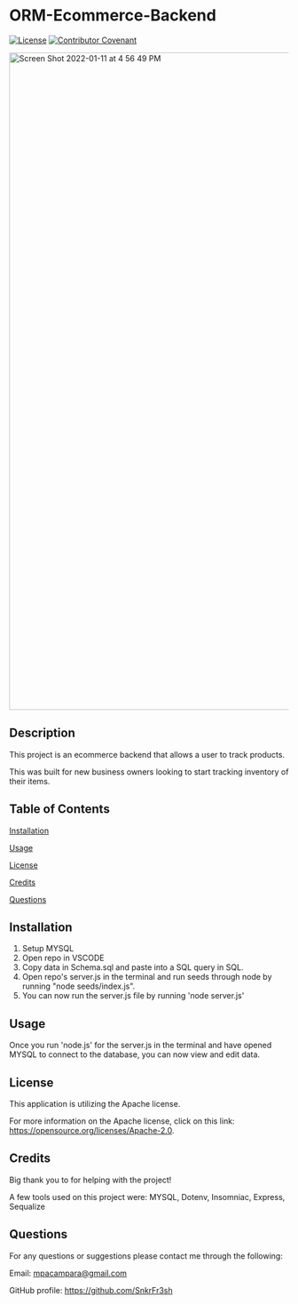 

# ORM-Ecommerce-Backend


[![License](https://img.shields.io/badge/License-Apache_2.0-blue.svg)](https://opensource.org/licenses/Apache-2.0) [![Contributor Covenant](https://img.shields.io/badge/Contributor%20Covenant-2.1-4baaaa.svg)](code_of_conduct.md)


<img width="1184" alt="Screen Shot 2022-01-11 at 4 56 49 PM" src="https://user-images.githubusercontent.com/87551856/149045310-44360b5a-da29-4d2d-9410-e4afc00dfa4d.png">



## Description
This project is an ecommerce backend that allows a user to track products.

 This was built for new business owners looking to start tracking inventory of their items.





## Table of Contents

[Installation](#installation)

[Usage](#usage)

[License](#license)

[Credits](#credits)

[Questions](#questions)



## Installation
1. Setup MYSQL 
2. Open repo in VSCODE 
3. Copy data in Schema.sql and paste into a SQL query in SQL. 
4. Open repo's server.js in the terminal and run seeds through node by running "node seeds/index.js".
5. You can now run the server.js file by running 'node server.js'   



## Usage
Once you run 'node.js' for the server.js in the terminal and have opened MYSQL to connect to the database, you can now view and edit data.



## License
This application is utilizing the Apache license.

For more information on the Apache license, click on this link: https://opensource.org/licenses/Apache-2.0.



## Credits
Big thank you to  for helping with the project!

A few tools used on this project were: MYSQL, Dotenv, Insomniac, Express, Sequalize



## Questions
For any questions or suggestions please contact me through the following:

Email: mpacampara@gmail.com

GitHub profile: https://github.com/SnkrFr3sh

